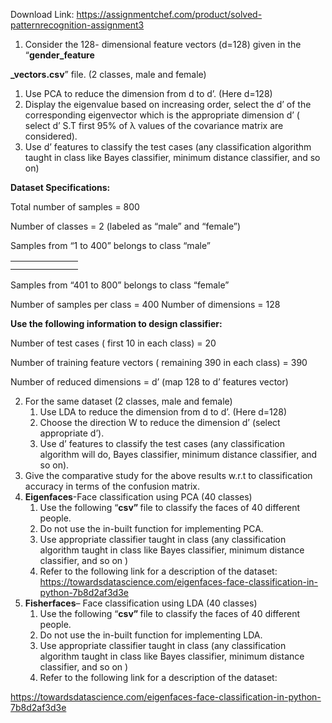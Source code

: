 Download Link: https://assignmentchef.com/product/solved-patternrecognition-assignment3
<br>
<ol>

 <li>Consider the 128- dimensional feature vectors (d=128) given in the “<strong>gender_feature</strong></li>

</ol>

<strong>_vectors.csv</strong>” file. (2 classes, male and female)

<ol>

 <li>Use PCA to reduce the dimension from d to d’. (Here d=128)</li>

 <li>Display the eigenvalue based on increasing order, select the d’ of the corresponding eigenvector which is the appropriate dimension d’ ( select d’ S.T first 95% of λ values of the covariance matrix are considered).</li>

 <li>Use d’ features to classify the test cases (any classification algorithm taught in class like Bayes classifier, minimum distance classifier, and so on)</li>

</ol>

<strong>Dataset Specifications:</strong>

Total number of samples = 800

Number of classes = 2 (labeled as “male” and “female”)

Samples from “1 to 400” belongs to class “male”

<table>

 <tbody>

  <tr>

   <td width="76"></td>

  </tr>

  <tr>

   <td></td>

   <td></td>

  </tr>

 </tbody>

</table>

Samples from “401 to 800” belongs to class “female”

Number of samples per class = 400 Number of dimensions = 128

<strong>Use the following information to design classifier:</strong>

Number of test cases ( first 10 in each class)  = 20

Number of training feature vectors ( remaining 390 in each class) = 390

Number of reduced dimensions = d’ (map 128 to d’ features vector)

<ol start="2">

 <li>For the same dataset (2 classes, male and female)

  <ol>

   <li>Use LDA to reduce the dimension from d to d’. (Here d=128)</li>

   <li>Choose the direction W to reduce the dimension d’ (select appropriate d’).</li>

   <li>Use d’ features to classify the test cases (any classification algorithm will do, Bayes classifier, minimum distance classifier, and so on).</li>

  </ol></li>

 <li>Give the comparative study for the above results w.r.t to classification accuracy in terms of the confusion matrix.</li>

 <li><strong>Eigenfaces</strong>-Face classification using PCA (40 classes)

  <ol>

   <li>Use the following “<strong>csv” </strong>file to classify the faces of 40 different people.</li>

   <li>Do not use the in-built function for implementing PCA.</li>

   <li>Use appropriate classifier taught in class (any classification algorithm taught in class like Bayes classifier, minimum distance classifier, and so on )</li>

   <li>Refer to the following link for a description of the dataset: <a href="https://towardsdatascience.com/eigenfaces-face-classification-in-python-7b8d2af3d3e">https://towardsdatascience.com/eigenfaces-face-classification-in-python-7b8d2af3d3e</a></li>

  </ol></li>

 <li><strong>Fisherfaces</strong>– Face classification using LDA (40 classes)

  <ol>

   <li>Use the following “<strong>csv” </strong>file to classify the faces of 40 different people.</li>

   <li>Do not use the in-built function for implementing LDA.</li>

   <li>Use appropriate classifier taught in class (any classification algorithm taught in class like Bayes classifier, minimum distance classifier, and so on )</li>

   <li>Refer to the following link for a description of the dataset:</li>

  </ol></li>

</ol>

<a href="https://towardsdatascience.com/eigenfaces-face-classification-in-python-7b8d2af3d3e">https://towardsdatascience.com/eigenfaces-face-classification-in-python-7b8d2af3d3e</a>